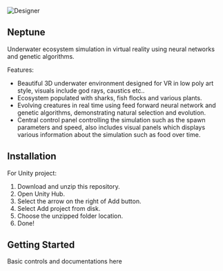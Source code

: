 ![Designer](https://github.com/Lukelele/Neptune/assets/44749665/ecb2f858-ef02-4b4c-b028-52058d61537c)

Neptune
-------
Underwater ecosystem simulation in virtual reality using neural networks and genetic algorithms.

Features:
- Beautiful 3D underwater environment designed for VR in low poly art style, visuals include god rays, caustics etc..
- Ecosystem populated with sharks, fish flocks and various plants.
- Evolving creatures in real time using feed forward neural network and genetic algorithms, demonstrating natural selection and evolution.
- Central control panel controlling the simulation such as the spawn parameters and speed, also includes visual panels which displays various information about the simulation such as food over time.


Installation
------------
For Unity project:
1. Download and unzip this repository.
2. Open Unity Hub.
3. Select the arrow on the right of Add button.
4. Select Add project from disk.
5. Choose the unzipped folder location.
6. Done!


Getting Started
---------------
Basic controls and documentations here
